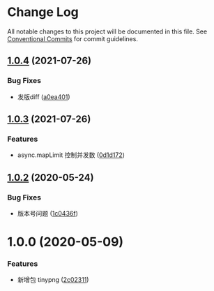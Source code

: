 # Change Log

All notable changes to this project will be documented in this file.
See [Conventional Commits](https://conventionalcommits.org) for commit guidelines.

## [1.0.4](https://github.com/shuoshubao/nbfe/compare/@nbfe/tinypng@1.0.3...@nbfe/tinypng@1.0.4) (2021-07-26)


### Bug Fixes

* 发版diff ([a0ea401](https://github.com/shuoshubao/nbfe/commit/a0ea401))





## [1.0.3](https://github.com/shuoshubao/nbfe/compare/@nbfe/tinypng@1.0.2...@nbfe/tinypng@1.0.3) (2021-07-26)


### Features

* async.mapLimit 控制并发数 ([0d1d172](https://github.com/shuoshubao/nbfe/commit/0d1d172))





## [1.0.2](https://github.com/shuoshubao/nbfe/compare/@nbfe/tinypng@1.0.0...@nbfe/tinypng@1.0.2) (2020-05-24)

### Bug Fixes

-   版本号问题 ([1c0436f](https://github.com/shuoshubao/nbfe/commit/1c0436f))

# 1.0.0 (2020-05-09)

### Features

-   新增包 tinypng ([2c02311](https://github.com/shuoshubao/nbfe/commit/2c02311))
